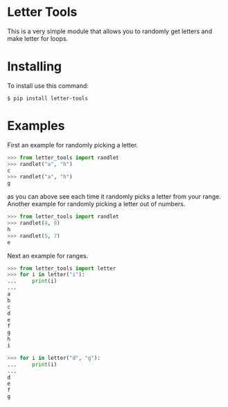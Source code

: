 # Letter Tools
This is a very simple module that allows you to randomly get letters and make letter for loops.

# Installing
To install use this command:
```
$ pip install letter-tools
```

# Examples
First an example for randomly picking a letter.
```py
>>> from letter_tools import randlet
>>> randlet("a", "h")
c
>>> randlet("a", "h")
g
```
as you can above see each time it randomly picks a letter from your range.
Another example for randomly picking a letter out of numbers.

```py
>>> from letter_tools import randlet
>>> randlet(4, 8)
h
>>> randlet(5, 7)
e
```

Next an example for ranges.

```py
>>> from letter_tools import letter
>>> for i in letter("i"):
...     print(i)
...
a
b
c
d
e
f
g
h
i

>>> for i in letter("d", "g"):
...     print(i)
...
d
e
f
g
```